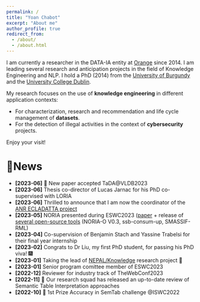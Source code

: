 ```yaml
---
permalink: /
title: "Yoan Chabot"
excerpt: "About me"
author_profile: true
redirect_from: 
  - /about/
  - /about.html
---
```


I am currently a researcher in the DATA-IA entity at [Orange](https://hellofuture.orange.com/) since 2014. 
I am leading several research and anticipation projects in the field of Knowledge Engineering and NLP.
I hold a PhD (2014) from the [University of Burgundy](http://www.ubfc.fr/) and the [University College Dublin](https://www.ucd.ie/).

My research focuses on the use of **knowledge engineering** in different application contexts:
* For characterization, research and recommendation and life cycle management of **datasets**.
* For the detection of illegal activities in the context of **cybersecurity** projects.

Enjoy your visit!

# 🚀News
* **[2023-06]** 📄 New paper accepted TaDA@VLDB2023
* **[2023-06]** Thesis co-director of Lucas Jarnac for his PhD co-supervised with LORIA
* **[2023-06]** Thrilled to announce that I am now the coordinator of the [ANR ECLADATTA project](https://yoanchabot.github.io/research.html#ecladatta)
* **[2023-05]** NORIA presented during ESWC2023 ([paper](https://yoanchabot.github.io/publications.html#eswc_2023_a) + release of [several open-source tools](https://yoanchabot.github.io/code.html) (NORIA-O V0.3, ssb-consum-up, SMASSIF-RML)
* **[2023-04]** Co-supervision of Benjamin Stach and Yassine Trabelsi for their final year internship
* **[2023-02]** Congrats to Dr Liu, my first PhD student, for passing his PhD viva! 🎆
* **[2023-01]** Taking the lead of [NEPAL/Knowledge](https://yoanchabot.github.io/research.html#knowledge) research project 🧙
* **[2023-01]** Senior program comittee member of ESWC2023
* **[2022-12]** Reviewer for industry track of TheWebConf2023
* **[2022-11]** 📕 Our research squad has released an up-to-date review of Semantic Table Interpretation approaches
* **[2022-10]** 🥇 1st Prize Accuracy in SemTab challenge @ISWC2022
